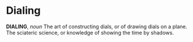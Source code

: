# Dialing

**DIALING**, _noun_ The art of constructing dials, or of drawing dials on a plane. The sciateric science, or knowledge of showing the time by shadows.